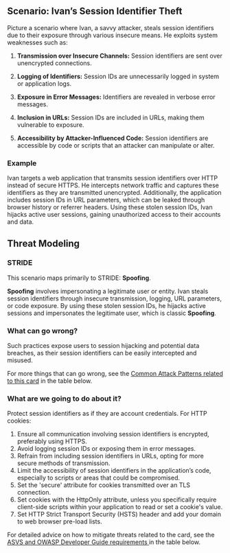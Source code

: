 ## Scenario: Ivan’s Session Identifier Theft

Picture a scenario where Ivan, a savvy attacker, steals session identifiers due to their exposure through various insecure means. He exploits system weaknesses such as:

1. **Transmission over Insecure Channels:** Session identifiers are sent over unencrypted connections.

2. **Logging of Identifiers:** Session IDs are unnecessarily logged in system or application logs.

3. **Exposure in Error Messages:** Identifiers are revealed in verbose error messages.

4. **Inclusion in URLs:** Session IDs are included in URLs, making them vulnerable to exposure.

5. **Accessibility by Attacker-Influenced Code:** Session identifiers are accessible by code or scripts that an attacker can manipulate or alter.

### Example

Ivan targets a web application that transmits session identifiers over HTTP instead of secure HTTPS. He intercepts network traffic and captures these identifiers as they are transmitted unencrypted. Additionally, the application includes session IDs in URL parameters, which can be leaked through browser history or referrer headers. Using these stolen session IDs, Ivan hijacks active user sessions, gaining unauthorized access to their accounts and data.

## Threat Modeling

### STRIDE

This scenario maps primarily to STRIDE: **Spoofing**.

**Spoofing** involves impersonating a legitimate user or entity.
Ivan steals session identifiers through insecure transmission, logging, URL parameters, or code exposure.
By using these stolen session IDs, he hijacks active sessions and impersonates the legitimate user, which is classic **Spoofing**.

### What can go wrong?

Such practices expose users to session hijacking and potential data breaches, as their session identifiers can be easily intercepted and misused.

For more things that can go wrong, see the [Common Attack Patterns related to this card](#mapping 'Common Attack Patterns related to this card [internal]') in the table below.

### What are we going to do about it?

Protect session identifiers as if they are account credentials. For HTTP cookies:

1. Ensure all communication involving session identifiers is encrypted, preferably using HTTPS.
2. Avoid logging session IDs or exposing them in error messages.
3. Refrain from including session identifiers in URLs, opting for more secure methods of transmission.
4. Limit the accessibility of session identifiers in the application’s code, especially to scripts or areas that could be compromised.
5. Set the 'secure' attribute for cookies transmitted over an TLS connection.
6. Set cookies with the HttpOnly attribute, unless you specifically require client-side scripts within your application to read or set a cookie's value.
7. Set HTTP Strict Transport Security (HSTS) header and add your domain to web browser pre-load lists.

For detailed advice on how to mitigate threats related to the card, see the [ASVS and OWASP Developer Guide requirements ](#mapping 'ASVS and OWASP Developer Guide requirements [internal]') in the table below.
